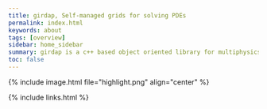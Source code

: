 ```yaml
---
title: girdap, Self-managed grids for solving PDEs
permalink: index.html
keywords: about
tags: [overview]
sidebar: home_sidebar
summary: girdap is a c++ based object oriented library for multiphysics simulations on self-managed grids 
toc: false
---
```


{% include image.html file="highlight.png" align="center" %}

{% include links.html %}

